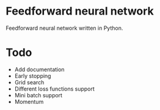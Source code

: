 # Feedforward neural network
Feedforward neural network written in Python.

# Todo
- Add documentation
- Early stopping
- Grid search
- Different loss functions support
- Mini batch support
- Momentum
